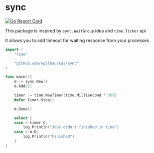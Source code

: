 # sync
[![Go Report Card](https://goreportcard.com/badge/github.com/vpilkauskas/sync)](https://goreportcard.com/report/github.com/vpilkauskas/sync)

This package is inspired by `sync.WaitGroup` idea and `time.Ticker` api

It allows you to add timeout for waiting response from your processes

```go
import (
	"time"

	"github.com/vpilkauskas/sync"
)

func main(){
	m := sync.New()
	m.Add(1)

	timer := time.NewTimer(time.Millisecond * 300)
	defer timer.Stop()

	m.Done()

	select {
	case <-timer.C:
		log.Println("Jobs didn't finished in time")
	case <-m.D:
		log.Println("Finished")
	}
}
```
